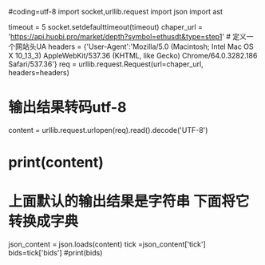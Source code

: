 #coding=utf-8
import socket,urllib.request
import json
import ast

timeout = 5
socket.setdefaulttimeout(timeout)
chaper_url = 'https://api.huobi.pro/market/depth?symbol=ethusdt&type=step1'
    # 定义一个网站头UA
headers = {'User-Agent':'Mozilla/5.0 (Macintosh; Intel Mac OS X 10_13_3) AppleWebKit/537.36 (KHTML, like Gecko) Chrome/64.0.3282.186 Safari/537.36'}
req = urllib.request.Request(url=chaper_url, headers=headers)
# 输出结果转码utf-8
content = urllib.request.urlopen(req).read().decode('UTF-8')
# print(content)
# 上面默认的输出结果是字符串 下面将它转换成字典
json_content = json.loads(content)
tick =json_content['tick']
bids=tick['bids']
#print(bids)
